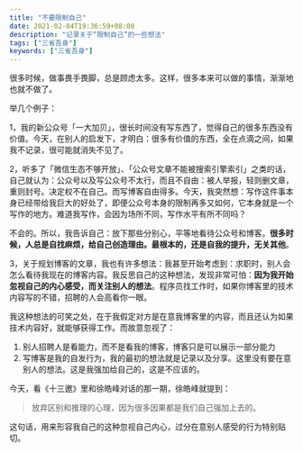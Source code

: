 ```yaml
---
title: "不要限制自己"
date: 2021-02-04T19:36:59+08:00
description: "记录关于“限制自己”的一些想法"
tags: ["三省吾身"]
keywords: ["三省吾身"]
---
```


很多时候，做事畏手畏脚，总是顾虑太多。这样，很多本来可以做的事情，渐渐地也就不做了。

举几个例子：

1，我的新公众号「一大加贝」，很长时间没有写东西了，觉得自己的很多东西没有价值。今天，在别人的启发下，才明白：很多有价值的东西，全在点滴之间，如果我不记录，很可能就消失不见了。

2，听多了「微信生态不够开放」、「公众号文章不能被搜索引擎索引」之类的话，自己就认为：公众号以及写公众号不太行，而且不自由：被人举报，轻则删文章，重则封号。决定权不在自己。而写博客自由得多。今天，我突然想：写作这件事本身已经带给我巨大的好处了，即便公众号本身的限制再多又如何，它本身就是一个写作的地方。难道我写作，会因为场所不同，写作水平有所不同吗？

不会的。所以，我告诉自己：放下那些分别心，平等地看待公众号和博客。**很多时候，人总是自找麻烦，给自己创造理由。最根本的，还是自我的提升，无关其他**。

3，关于规划博客的文章，我也有许多想法：我甚至开始考虑到：求职时，别人会怎么看待我现在的博客内容。我反思自己的这种想法，发现非常可怕：**因为我开始忽视自己的内心感受，而关注别人的想法**。程序员找工作时，如果你博客里的技术内容写的不错，招聘的人会高看你一眼。

我这种想法的可笑之处，在于我假定对方是在意我博客里的内容，而且还认为如果技术内容好，就能够获得工作。而故意忽视了：

1. 别人招聘人是看能力，而不是看我的博客，博客只是可以展示一部分能力
2. 写博客是我的自发行为，我的最初的想法就是记录以及分享。这里没有要在意别人的想法。这是我强加给自己的，这是不应该的。

今天，看《十三邀》里和徐皓峰对话的那一期，徐皓峰就提到：

> 放弃区别和推理的心理，因为很多因果都是我们自己强加上去的。

这句话，用来形容我自己的这种忽视自己内心，过分在意别人感受的行为特别贴切。
